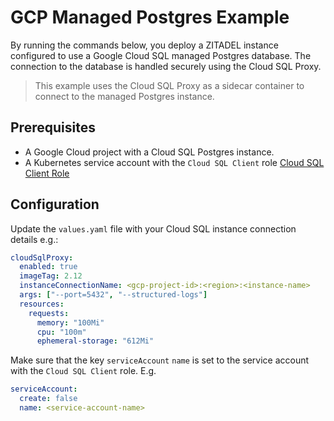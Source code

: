 # GCP Managed Postgres Example

By running the commands below, you deploy a ZITADEL instance configured to use a Google Cloud SQL managed Postgres database. The connection to the database is handled securely using the Cloud SQL Proxy.

> This example uses the Cloud SQL Proxy as a sidecar container to connect to the managed Postgres instance.

## Prerequisites

- A Google Cloud project with a Cloud SQL Postgres instance.
- A Kubernetes service account with the `Cloud SQL Client` role [Cloud SQL Client Role](https://cloud.google.com/sql/docs/mysql/connect-kubernetes-engine#workload-identity)

## Configuration

Update the `values.yaml` file with your Cloud SQL instance connection details e.g.:

```yaml
cloudSqlProxy:
  enabled: true
  imageTag: 2.12
  instanceConnectionName: <gcp-project-id>:<region>:<instance-name>
  args: ["--port=5432", "--structured-logs"]
  resources:
    requests:
      memory: "100Mi"
      cpu: "100m"
      ephemeral-storage: "612Mi"
```

Make sure that the key `serviceAccount` `name` is set to the service account with the `Cloud SQL Client` role. E.g.

```yaml
serviceAccount:
  create: false
  name: <service-account-name>
```	

